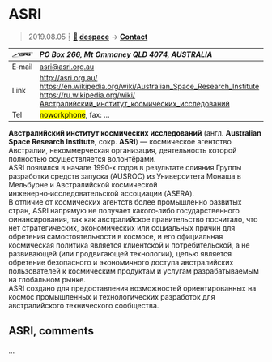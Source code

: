# ASRI
> 2019.08.05 ┊ **[🚀](../index/index.md) [despace](index.md)** → **[Contact](contact.md)**

|[![](f/contact/a/asri_logo1_thumb.jpg)](f/contact/a/asri_logo1.png)|*PO Box 266, Mt Ommaney QLD 4074, AUSTRALIA*|
|:--|:--|
|E‑mail| <asri@asri.org.au> |
|Link| <http://asri.org.au/><br> <https://en.wikipedia.org/wiki/Australian_Space_Research_Institute><br> <https://ru.wikipedia.org/wiki/Австралийский_институт_космических_исследований> |
|Tel| <mark>noworkphone</mark>, fax: … |

**Австралийский институт космических исследований** (англ. **Australian Space Research Institute**, сокр. **ASRI**) — космическое агентство Австралии, некоммерческая организация, деятельность которой полностью осуществляется волонтёрами.  
ASRI появился в начале 1990‑х годов в результате слияния Группы разработки средств запуска (AUSROC) из Университета Монаша в Мельбурне и Австралийской космической инженерно‑исследовательской ассоциации (ASERA).  
В отличие от космических агентств более промышленно развитых стран, ASRI напрямую не получает какого‑либо государственного финансирования, так как австралийское правительство посчитало, что нет стратегических, экономических или социальных причин для обретения самостоятельности в космосе, и его официальная космическая политика является клиентской и потребительской, а не развивающей (или продвигающей технологии), целью является обретение безопасного и экономичного доступа австралийских пользователей к космическим продуктам и услугам разрабатываемым на глобальном рынке.  
ASRI создано для предоставления возможностей ориентированных на космос промышленных и технологических разработок для австралийского технического сообщества.


<p style="page-break-after:always"> </p>

## ASRI, comments

…
